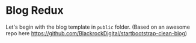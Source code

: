 # Blog Redux

Let's begin with the blog template in `public` folder. (Based on an awesome repo here https://github.com/BlackrockDigital/startbootstrap-clean-blog)
